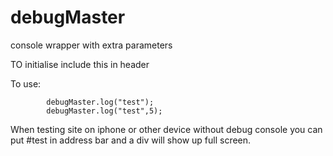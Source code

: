 # debugMaster
console wrapper with extra parameters 

TO initialise include this in header
		<script src="/js/jquery.js"></script>		
		<script src="/js/debugMaster.js"></script>
		
		
To use:


			debugMaster.log("test");
			debugMaster.log("test",5);


When testing site on iphone or other device without debug console you can put #test in address bar and a div will show up full screen.
